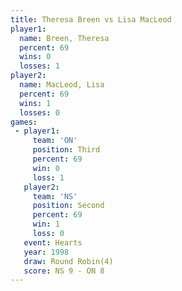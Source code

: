 ```yaml
---
title: Theresa Breen vs Lisa MacLeod
player1:              
  name: Breen, Theresa
  percent: 69         
  wins: 0             
  losses: 1           
player2:              
  name: MacLeod, Lisa 
  percent: 69         
  wins: 1             
  losses: 0           
games:
 - player1:         
     team: 'ON'     
     position: Third
     percent: 69    
     win: 0         
     loss: 1        
   player2:          
     team: 'NS'      
     position: Second
     percent: 69     
     win: 1          
     loss: 0         
   event: Hearts       
   year: 1998          
   draw: Round Robin(4)
   score: NS 9 - ON 8  
---
```


